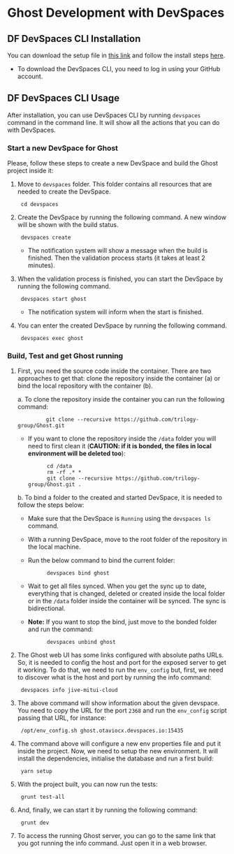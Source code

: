 # Ghost Development with DevSpaces 

## DF DevSpaces CLI Installation

You can download the setup file in [this link](https://www.devspaces.io/devspaces/download) and follow the install steps [here](https://support.devspaces.io/article/22-devspaces-client-installation).

* To download the DevSpaces CLI, you need to log in using your GitHub account.

## DF DevSpaces CLI Usage

After installation, you can use DevSpaces CLI by running `devspaces` command in the command line. It will show all the actions that you can do with DevSpaces.

### Start a new DevSpace for Ghost

Please, follow these steps to create a new DevSpace and build the Ghost project inside it:

1. Move to `devspaces` folder. This folder contains all resources that are needed to create the DevSpace.

        cd devspaces

1. Create the DevSpace by running the following command. A new window will be shown with the build status.

        devspaces create
    
    * The notification system will show a message when the build is finished. Then the validation process starts (it takes at least 2 minutes).

1. When the validation process is finished, you can start the DevSpace by running the following command. 

        devspaces start ghost

    * The notification system will inform when the start is finished.

1. You can enter the created DevSpace by running the following command. 

        devspaces exec ghost

### Build, Test and get Ghost running

1. First, you need the source code inside the container. There are two approaches to get that: clone the repository inside the container (a) or bind the local repository with the container (b). 

    a. To clone the repository inside the container you can run the following command:

                git clone --recursive https://github.com/trilogy-group/Ghost.git

    * If you want to clone the repository inside the `/data` folder you will need to first clean it (**CAUTION: if it is bonded, the files in local environment will be deleted too**):

                cd /data
                rm -rf .* *
                git clone --recursive https://github.com/trilogy-group/Ghost.git .

    b. To bind a folder to the created and started DevSpace, it is needed to follow the steps below:

    * Make sure that the DevSpace is `Running` using the `devspaces ls` command.
    * With a running DevSpace, move to the root folder of the repository in the local machine.
    * Run the below command to bind the current folder:

                devspaces bind ghost

    * Wait to get all files synced. When you get the sync up to date, everything that is changed, deleted or created inside the local folder or in the `/data` folder inside the container will be synced. The sync is bidirectional. 
    * **Note:** If you want to stop the bind, just move to the bonded folder and run the command:

                devspaces unbind ghost

1. The Ghost web UI has some links configured with absolute paths URLs. So, it is needed to config the host and port for the exposed server to get it working. To do that, we need to run the `env_config` but, first, we need to discover what is the host and port by running the info command:

        devspaces info jive-mitui-cloud

1. The above command will show information about the given devspace. You need to copy the URL for the port `2368`  and run the `env_config` script passing that URL, for instance:

        /opt/env_config.sh ghost.otaviocx.devspaces.io:15435
        
1. The command above will configure a new env properties file and put it inside the project. Now, we need to setup the new environment. It will install the dependencies, initialise the database and run a first build:

        yarn setup

1. With the project built, you can now run the tests:

        grunt test-all

1. And, finally, we can start it by running the following command:

        grunt dev

1. To access the running Ghost server, you can go to the same link that you got running the info command. Just open it in a web browser.
